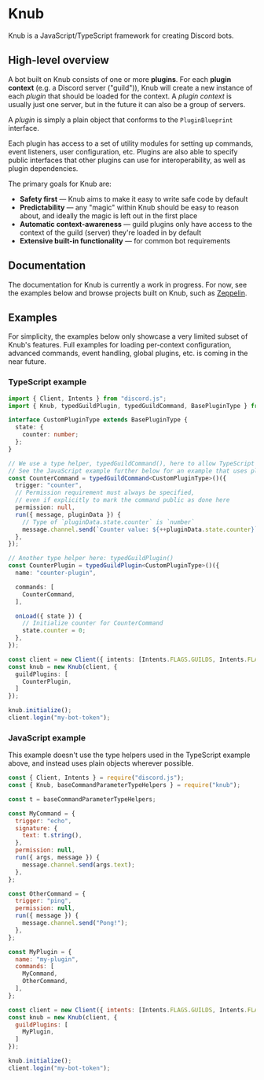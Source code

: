 # Knub
Knub is a JavaScript/TypeScript framework for creating Discord bots.

## High-level overview
A bot built on Knub consists of one or more **plugins**.
For each **plugin context** (e.g. a Discord server ("guild")), Knub will create a new instance of each *plugin*
that should be loaded for the context. A *plugin context* is usually just one
server, but in the future it can also be a group of servers.

A *plugin* is simply a plain object that conforms to the `PluginBlueprint` interface.

Each plugin has access to a set of utility modules for setting up commands,
event listeners, user configuration, etc. Plugins are also able to specify
public interfaces that other plugins can use for interoperability, as well as
plugin dependencies.

The primary goals for Knub are:
* **Safety first** — Knub aims to make it easy to write safe code by default
* **Predictability** — any "magic" within Knub should be easy to reason about, and ideally the magic is left out in the first place
* **Automatic context-awareness** — guild plugins only have access to the context of the guild (server) they're loaded in by default
* **Extensive built-in functionality** — for common bot requirements

## Documentation
The documentation for Knub is currently a work in progress. For now, see the examples below and browse projects built
on Knub, such as [Zeppelin](https://github.com/Dragory/ZeppelinBot).

## Examples
For simplicity, the examples below only showcase a very limited subset of Knub's features.
Full examples for loading per-context configuration, advanced commands, event handling, global plugins, etc.
is coming in the near future.

### TypeScript example
```ts
import { Client, Intents } from "discord.js";
import { Knub, typedGuildPlugin, typedGuildCommand, BasePluginType } from "knub";

interface CustomPluginType extends BasePluginType {
  state: {
    counter: number;
  };
}

// We use a type helper, typedGuildCommand(), here to allow TypeScript to infer argument types and other types within the command object ("blueprint")
// See the JavaScript example further below for an example that uses plain objects instead!
const CounterCommand = typedGuildCommand<CustomPluginType>()({
  trigger: "counter",
  // Permission requirement must always be specified,
  // even if explicitly to mark the command public as done here
  permission: null,
  run({ message, pluginData }) {
    // Type of `pluginData.state.counter` is `number`
    message.channel.send(`Counter value: ${++pluginData.state.counter}`);
  },
});

// Another type helper here: typedGuildPlugin()
const CounterPlugin = typedGuildPlugin<CustomPluginType>()({
  name: "counter-plugin",

  commands: [
    CounterCommand,
  ],

  onLoad({ state }) {
    // Initialize counter for CounterCommand
    state.counter = 0;
  },
});

const client = new Client({ intents: [Intents.FLAGS.GUILDS, Intents.FLAGS.GUILD_MESSAGES] });
const knub = new Knub(client, {
  guildPlugins: [
    CounterPlugin,
  ]
});

knub.initialize();
client.login("my-bot-token");
```

### JavaScript example
This example doesn't use the type helpers used in the TypeScript example above, and instead uses plain objects wherever possible.

```js
const { Client, Intents } = require("discord.js");
const { Knub, baseCommandParameterTypeHelpers } = require("knub");

const t = baseCommandParameterTypeHelpers;

const MyCommand = {
  trigger: "echo",
  signature: {
    text: t.string(),
  },
  permission: null,
  run({ args, message }) {
    message.channel.send(args.text);
  },
};

const OtherCommand = {
  trigger: "ping",
  permission: null,
  run({ message }) {
    message.channel.send("Pong!");
  },
};

const MyPlugin = {
  name: "my-plugin",
  commands: [
    MyCommand,
    OtherCommand,
  ],
};

const client = new Client({ intents: [Intents.FLAGS.GUILDS, Intents.FLAGS.GUILD_MESSAGES] });
const knub = new Knub(client, {
  guildPlugins: [
    MyPlugin,
  ]
});

knub.initialize();
client.login("my-bot-token");
```
